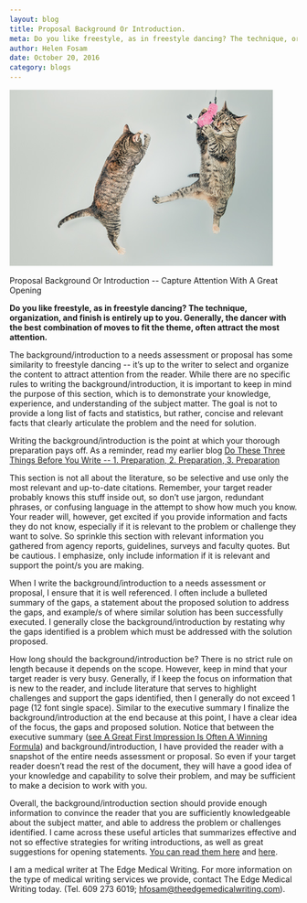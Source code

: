 ```yaml
---
layout: blog
title: Proposal Background Or Introduction.
meta: Do you like freestyle, as in freestyle dancing? The technique, organization, and finish is entirely up to you.
author: Helen Fosam
date: October 20, 2016
category: blogs
---
```


![blog-3-img](/assets/img/blog-6-pic.png)


Proposal Background Or Introduction -- Capture Attention With A Great Opening


**Do you like freestyle, as in freestyle dancing? The technique, organization, and finish is entirely up to you. Generally, the dancer with the best combination of moves to fit the theme, often attract the most attention.**

The background/introduction to a needs assessment or proposal has some similarity to freestyle dancing -- it’s up to the writer to select and organize the content to attract attention from the reader. While there are no specific rules to writing the background/introduction, it is important to keep in mind the purpose of this section, which is to demonstrate your knowledge, experience, and understanding of the subject matter. The goal is not to provide a long list of facts and statistics, but rather, concise and relevant facts that clearly articulate the problem and the need for solution. 

Writing the background/introduction is the point at which your thorough preparation pays off. As a reminder, read my earlier blog [Do These Three Things Before You Write -- 1. Preparation, 2. Preparation, 3. Preparation](http://www.theedgemedicalwriting.com/blogs/2016/07/27/Do-These-Three-Things-Before-You-Write.html) 

This section is not all about the literature, so be selective and use only the most relevant and up-to-date citations. Remember, your target reader probably knows this stuff inside out, so don’t use jargon, redundant phrases, or confusing language in the attempt to show how much you know. Your reader will, however, get excited if you provide information and facts they do not know, especially if it is relevant to the problem or challenge they want to solve. So sprinkle this section with relevant information you gathered from agency reports, guidelines, surveys and faculty quotes. But be cautious. I emphasize, only include information if it is relevant and support the point/s you are making.

When I write the background/introduction to a needs assessment or proposal, I ensure that it is well referenced. I often include a bulleted summary of the gaps, a statement about the proposed solution to address the gaps, and example/s of where similar solution has been successfully executed. I generally close the background/introduction by restating why the gaps identified is a problem which must be addressed with the solution proposed. 

How long should the background/introduction be? There is no strict rule on length because it depends on the scope. However, keep in mind that your target reader is very busy. Generally, if I keep the focus on information that is new to the reader, and include literature that serves to highlight challenges and support the gaps identified, then I generally do not exceed 1 page (12 font single space). Similar to the executive summary I finalize the background/introduction at the end because at this point, I have a clear idea of the focus, the gaps and proposed solution. Notice that between the executive summary ([see A Great First Impression Is Often A Winning Formula](http://www.theedgemedicalwriting.com/blogs/2016/09/15/A-Great-First-Impression-Is-Often-a-Winning-Formula.html)) and background/introduction, I have provided the reader with a snapshot of the entire needs assessment or proposal. So even if your target reader doesn’t read the rest of the document, they will have a good idea of your knowledge and capability to solve their problem, and may be sufficient to make a decision to work with you.

Overall, the background/introduction section should provide enough information to convince the reader that you are sufficiently knowledgeable about the subject matter, and able to address the problem or challenges identified. I came across these useful articles that summarizes effective and not so effective strategies for writing introductions, as well as great suggestions for opening statements. [You can read them here](http://writingcenter.unc.edu/handouts/introductions) and [here](https://www.gallaudet.edu/tip/english-center/writing/guide-to-writing-introductions-and-conclusions.html). 

I am a medical writer at The Edge Medical Writing. For more information on the type of medical writing services we provide, contact The Edge Medical Writing today. (Tel. 609 273 6019; hfosam@theedgemedicalwriting.com).

